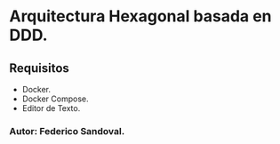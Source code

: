# Arquitectura Hexagonal basada en DDD.

## Requisitos
- Docker.
- Docker Compose.
- Editor de Texto.

### Autor: Federico Sandoval.